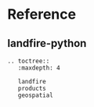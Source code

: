 # Reference

## landfire-python

```{eval-rst}
.. toctree::
   :maxdepth: 4

   landfire
   products
   geospatial
```
